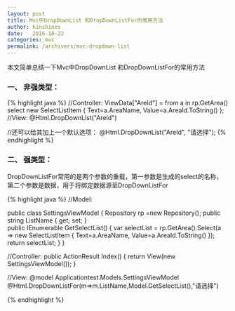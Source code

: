 ```yaml
---
layout: post
title: Mvc中DropDownList 和DropDownListFor的常用方法
author: kinshines
date:   2016-10-22
categories: mvc
permalink: /archivers/mvc-dropdown-list
---
```


<p class="lead">本文简单总结一下Mvc中DropDownList 和DropDownListFor的常用方法</p>

### 一、 非强类型：
{% highlight java %}
//Controller:
ViewData["AreId"] = from a in rp.GetArea()
                               select new SelectListItem { 
                               Text=a.AreaName,
                               Value=a.AreaId.ToString()
                               };
//View:
@Html.DropDownList("AreId")

//还可以给其加上一个默认选项：
@Html.DropDownList("AreId", "请选择");
{% endhighlight %}

### 二、 强类型：
DropDownListFor常用的是两个参数的重载，第一参数是生成的select的名称，第二个参数是数据，用于将绑定数据源至DropDownListFor

{% highlight java %}
//Model:

   public class SettingsViewModel
   {
       Repository rp =new Repository();
       public string ListName { get; set; }  
       public  IEnumerable<SelectListItem> GetSelectList()
       {
               var selectList = rp.GetArea().Select(a => new SelectListItem { 
                               Text=a.AreaName,
                               Value=a.AreaId.ToString()
                               });
               return selectList;
           }
       }

//Controller:
       public ActionResult Index()
       {
           return View(new SettingsViewModel());
       }

//View:
@model Applicationtest.Models.SettingsViewModel
@Html.DropDownListFor(m=>m.ListName,Model.GetSelectList(),"请选择")

{% endhighlight %}